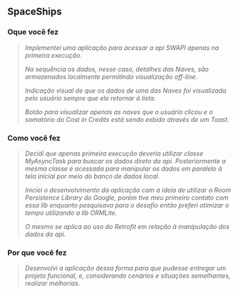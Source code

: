 ## SpaceShips

### **Oque você fez**
> _Implementei uma aplicação para acessar a api SWAPI apenas na primeira execução._
>
> _Na sequência os dados, nesse caso, detalhes das Naves, são armazenados localmente permitindo visualização off-line._
>
> _Indicação visual de que os dados de uma das Naves foi visualizada pelo usuário sempre que ele retornar à lista._
>
> _Botão para visualizar apenas as naves que o usuário clicou e o somatório do Cost in Credits está sendo exbido através de um Toast._


### **Como você fez**
> _Decidi que apenas primeira execução deveria utilizar classe MyAsyncTask para buscar os dados direto da api._
> _Posteriormente a mesma classe é acessada para manipular os dados em paralelo à tela inicial por meio do banco de dados local._
>
> _Iniciei o desenvolvimento da aplicação com a ideia de utilizar a Room Persistence Library do Google, porém tive meu primeiro_
> _contato com essa lib enquanto pesquisava para o desafio então preferi otimizar o tempo utilizando a lib ORMLite._
>
> _O mesmo se aplica ao uso do Retrofit em relação à manipulação dos dados da api._

### **Por que você fez**
> _Desenvolvi a aplicação dessa forma para que pudesse entregar um projeto funcional, e, considerando cenários e situações semelhantes,
> realizar melhorias._